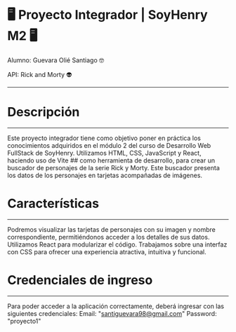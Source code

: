 # 🖥️ **Proyecto Integrador | SoyHenry M2** 🖥️

Alumno: Guevara Olié Santiago 🤓

API: Rick and Morty 👽 

---
# Descripción
---
Este proyecto integrador tiene como objetivo poner en práctica los conocimientos adquiridos en el módulo 2 del curso de Desarrollo Web FullStack de SoyHenry. Utilizamos HTML, CSS, JavaScript y React, haciendo uso de Vite   ## como herramienta de desarrollo, para crear un buscador de personajes de la serie Rick y Morty. Este buscador presenta los datos de los personajes en tarjetas acompañadas de imágenes.
# Características
---
Podremos visualizar las tarjetas de personajes con su imagen y nombre correspondiente, permitiéndonos acceder a los detalles de sus datos.
Utilizamos React para modularizar el código.
Trabajamos sobre una interfaz con CSS para ofrecer una experiencia atractiva, intuitiva y funcional.

# Credenciales de ingreso
---
Para poder acceder a la aplicación correctamente, deberá ingresar con las siguientes credenciales:
Email: "santiguevara98@gmail.com"
Password: "proyecto1"